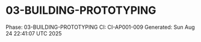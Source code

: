# 03-BUILDING-PROTOTYPING
Phase: 03-BUILDING-PROTOTYPING
CI: CI-AP001-009
Generated: Sun Aug 24 22:41:07 UTC 2025
